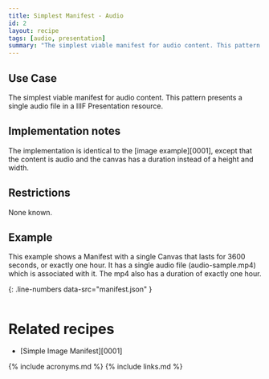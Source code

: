 ```yaml
---
title: Simplest Manifest - Audio
id: 2
layout: recipe
tags: [audio, presentation]
summary: "The simplest viable manifest for audio content. This pattern presents a single audio file in a IIIF Presentation resource."
---
```



## Use Case

The simplest viable manifest for audio content. This pattern presents a single audio file in a IIIF Presentation resource.

## Implementation notes

The implementation is identical to the [image example][0001], except that the content is audio and the canvas has a duration instead of a height and width.

## Restrictions

None known.

## Example

This example shows a Manifest with a single Canvas that lasts for 3600 seconds, or exactly one hour. It has a single audio file (audio-sample.mp4) which is associated with it. The mp4 also has a duration of exactly one hour.

{: .line-numbers data-src="manifest.json" }
```json
```

# Related recipes

* [Simple Image Manifest][0001]

{% include acronyms.md %}
{% include links.md %}
